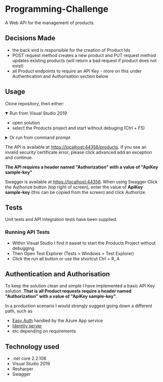 # Programming-Challenge

A Web API for the management of products.  

## Decisions Made

- the back end is responsible for the creation of Product Ids
- POST request method creates a new product and PUT request method updates existing products (will return a bad request if product does not exist)
- all Product endpoints to require an API Key - more on this under Authentication and Authorisation section below

## Usage

Clone repository, then either:

<details open>
  <summary>Run from Visual Studio 2019 </summary>

* open solution
* select the Products project and start without debuging (Ctrl + F5)

</details>

<details>
  <summary>Or run from command prompt</summary>

* open cmd from where the solution and run the following command
```
dotnet run --project Products\Products
```

**Use any other browser besides Chrome if you want to run from the command prompt** - otherwise you might see an ERR_CERT_AUTHORITY_INVALID that I haven't had time to look at.  

</details>

The API is available at <a href="https://localhost:44356/products" target="_">https://localhost:44356/products</a>.  If you see an invalid security certificate error, please click advanced add an exception and continue.  

**The API requires a header named "Authorization" with a value of "ApiKey sample-key"**

Swagger is available at <a href="https://localhost:44356" target="_">https://localhost:44356</a>.  When using Swagger Click the Authorize button (top right of screen), enter the value of **ApiKey sample-key** (this can be copied from the screen) and click Authorize.

## Tests

Unit tests and API integration tests have been supplied. 

### Running API Tests
* Within Visual Studio I find it easiet to start the Products Project without debugging
* Then Open Test Explorer (Tests > Windows > Test Explorer)
* Click the run all button or use the shortcut Ctrl + R, A

## Authentication and Authorisation

To keep the solution clean and simple I have implemented a basic API Key solution. **That is all Product requests require a header named "Authorization" with a value of "ApiKey sample-key".**  

In a production scenario I would strongly suggest going down a different path, such as
- [Easy Auth](https://docs.microsoft.com/en-us/azure/app-service/overview-authentication-authorization) handled by the Azure App service 
- [Identity server](https://identityserver.io/)
- etc depending on requirements

## Technology used

- .net core 2.2.108
- Visual Studio 2019
- Resharper
- Swagger